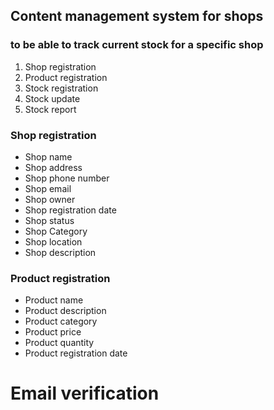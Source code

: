 ## Content management system for shops

### to be able to track current stock for a specific shop

<ol>
    <li>Shop registration</li>
    <li>Product registration</li>
    <li>Stock registration</li>
    <li>Stock update</li>
    <li>Stock report</li>
</ol>

### Shop registration
- Shop name
- Shop address
- Shop phone number
- Shop email
- Shop owner
- Shop registration date
- Shop status
- Shop Category
- Shop location
- Shop description

### Product registration
- Product name  
- Product description
- Product category
- Product price
- Product quantity
- Product registration date

# Email verification 